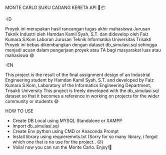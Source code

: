 MONTE CARLO SUKU CADANG KERETA API 🎯📦

-ID

Proyek ini merupakan hasil rancangan tugas akhir mahasiswa Jurusan Teknik Industri oleh Hamdan Kamil Syah, S.T. dan didevelop oleh Faiz Kumara S.Kom Laboran Jurusan Teknik Informatika Universitas Trisakti
Proyek ini bebas dikembangkan dengan dataset db_simulasi.sql sehingga menjadi acuan dalam pengerjaan proyek atau TA bagi masyarakat luas atau mahasiswa 😄

-EN

This project is the result of the final assignment design of an Industrial Engineering student by Hamdan Kamil Syah, S.T. and developed by Faiz Kumara S.Kom, Laboratory of the Informatics Engineering Department, Trisakti University
This project is freely developed with the db_simulasi.sql dataset so that it becomes a reference in working on projects for the wider community or students 😄

HOW TO USE
 - Create DB Local using MYSQL Standalone or XAMPP
 - Import db_simulasi.sql
 - Create Env python using CMD or Anaconda Prompt
 - Install library using requieremnts.txt (Sorry for so many library, i forgot which one that is no use for the project.. 😥)
 - Voila! now you can run the Monte Carlo. Enjoy!🍻

